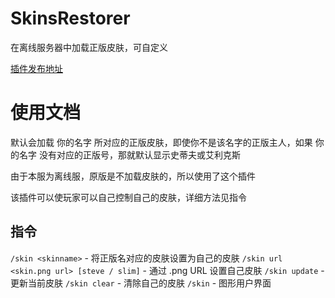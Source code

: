 # SkinsRestorer
在离线服务器中加载正版皮肤，可自定义

[插件发布地址](https://www.spigotmc.org/resources/skinsrestorer.2124/)

# 使用文档
默认会加载 你的名字 所对应的正版皮肤，即使你不是该名字的正版主人，如果 你的名字 没有对应的正版号，那就默认显示史蒂夫或艾利克斯

由于本服为离线服，原版是不加载皮肤的，所以使用了这个插件

该插件可以使玩家可以自己控制自己的皮肤，详细方法见指令

## 指令
`/skin <skinname>` - 将正版名对应的皮肤设置为自己的皮肤
`/skin url <skin.png url> [steve / slim]` - 通过 .png URL 设置自己皮肤
`/skin update` - 更新当前皮肤
`/skin clear` - 清除自己的皮肤
`/skin` - 图形用户界面